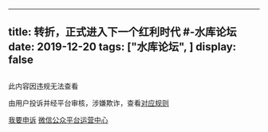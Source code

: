
---
title:  转折，正式进入下一个红利时代 #-水库论坛
date: 2019-12-20
tags: ["水库论坛", ]
display: false
---


## 
此内容因违规无法查看

由用户投诉并经平台审核，涉嫌欺诈，查看[对应规则](https://mp.weixin.qq.com/mp/opshowpage?action=newoplaw#t3-3-12)


[我要申诉](http://mp.weixin.qq.com/s?__biz=MjM5NDAwMTA2MA==&mid=224557261&idx=1&sn=567225495aa2663d2e693f9f53b16c16#wechat_redirect)
[微信公众平台运营中心](http://mp.weixin.qq.com/mp/opshowpage?action=main#wechat_redirect)

